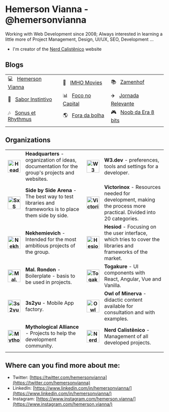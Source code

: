 # Hemerson Vianna - @hemersonvianna

Working with Web Development since 2008; Always interested in learning a little more of Project Management, Design, UI/UX, SEO, Development ...

- I'm creator of the [Nerd Calistênico](https://nerdcalistenico.com.br) website

## Blogs

||||
|--|--|--|
|:computer: &nbsp; [Hemerson Vianna](https://nerdcalistenico.com.br/hemersonvianna/) | :movie_camera: &nbsp; [IMHO Movies](https://nerdcalistenico.com.br/imhomovies/) | :books: &nbsp; [Zamenhof](https://nerdcalistenico.com.br/zamenhof/) |
| :stew: &nbsp; [Sabor Instintivo](https://nerdcalistenico.com.br/saborinstintivo/) | :bar_chart: &nbsp; [Foco no Capital](https://nerdcalistenico.com.br/foconocapital/) | :airplane: &nbsp; [Jornada Relevante](https://nerdcalistenico.com.br/jornadarelevante/) |
| :notes: &nbsp; [Sonus et Rhythmus](https://nerdcalistenico.com.br/sonusetrhythmus/) | :earth_americas: &nbsp; [Fora da bolha](https://nerdcalistenico.com.br/foradabolha/) | :video_game: &nbsp; [Noob da Era 8 bits](https://nerdcalistenico.com.br/noobdaera8bits/) |
||||

## Organizations

|||||
|:--:|--|:--:|--|
|<a href="https://github.com/hdquarters">________<img width="40" height="40" src="https://avatars2.githubusercontent.com/u/13304511" alt="Headquarters" />________</a> | **Headquarters** - organization of ideas, documentation for the group's projects and websites. | <a href="https://github.com/w3dotdev">________<img width="40" height="40" src="https://avatars0.githubusercontent.com/u/16153633" alt="W3 .dev" />________</a> | **W3.dev** - preferences, tools and settings for a developer.|
|<a href="https://github.com/sxsarena">________<img width="40" height="40" src="https://avatars1.githubusercontent.com/u/20724046" alt="SxS Arena" />________</a> | **Side by Side Arena** - The best way to test libraries and frameworks is to place them side by side. | <a href="https://github.com/vxtool">________<img width="40" height="40" src="https://avatars0.githubusercontent.com/u/26970146" alt="Victorinox" />________</a> | **Victorinox**  - Resources needed for development, making the process more practical. Divided into 20 categories.|
|<a href="https://github.com/nvich">________<img width="40" height="40" src="https://avatars2.githubusercontent.com/u/27102369" alt="Nekhemievich" />________</a> | **Nekhemievich** - Intended for the most ambitious projects of the group. | <a href="https://github.com/hesiod3c">________<img width="40" height="40" src="https://avatars3.githubusercontent.com/u/30731635" alt="Hesiod and " />________</a> | **Hesiod** - Focusing on the user interface, which tries to cover the libraries and frameworks of the market.|
|<a href="https://github.com/malrondon">________<img width="40" height="40" src="https://avatars2.githubusercontent.com/u/49529560" alt="Mal. Rondon" />________</a> | **Mal. Rondon** - Boilerplate - basis to be used in projects. | <a href="https://github.com/tgkr">________<img width="40" height="40" src="https://avatars2.githubusercontent.com/u/55669171" alt="Togakure" />________</a> | **Togakure** - UI components with React, Angular, Vue and Vanilla.|
|<a href="https://github.com/3s2yu">________<img width="40" height="40" src="https://avatars2.githubusercontent.com/u/55886185" alt="3s2yu" />________</a> | **3s2yu** - Mobile App factory.| <a href="https://github.com/o2minerva">________<img width="40" height="40" src="https://avatars1.githubusercontent.com/u/61127091" alt="Owl of Minerva" />________</a> | **Owl of Minerva** - didactic content available for consultation and with examples.|
|<a href="https://github.com/allmyths">________<img width="40" height="40" src="https://avatars2.githubusercontent.com/u/67839590" alt="Mythological Alliance" />________</a> | **Mythological Alliance** - Projects to help the development community.| <a href="https://github.com/nerdcalistenico">________<img width="40" height="40" src="https://avatars3.githubusercontent.com/u/68088436" alt="Nerd Calistênico" />________</a> | **Nerd Calistênico** - Management of all developed projects.|
|||||

## Where can you find more about me:

- Twitter: [https://twitter.com/hemersonvianna](https://twitter.com/hemersonvianna)
- LinkedIn: [https://www.linkedin.com/in/hemersonvianna/](https://www.linkedin.com/in/hemersonvianna/)
- Instagram: [https://www.instagram.com/hemerson.vianna/](https://www.instagram.com/hemerson.vianna/)

